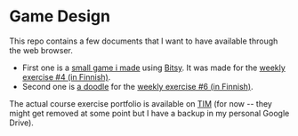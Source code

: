 # Game Design

This repo contains a few documents that I want to have available through the web browser.
* First one is a [small game i made](https://anttiharju.github.io/tiea219-jyu/escapes.html) using [Bitsy](https://github.com/le-doux/bitsy). It was made for the [weekly exercise #4 (in Finnish)](https://tim.jyu.fi/view/kurssit/tie/TIEA219-Pelisuunnittelu/portfoliot-2020/harju-antti/viikkotehtava-4).
* Second one is [a doodle](https://anttiharju.github.io/tiea219-jyu/konsepti.svg) for the [weekly exercise #6 (in Finnish)](https://tim.jyu.fi/view/kurssit/tie/TIEA219-Pelisuunnittelu/portfoliot-2020/harju-antti/viikkotehtava-6).

The actual course exercise portfolio is available on [TIM](https://tim.jyu.fi/view/kurssit/tie/TIEA219-Pelisuunnittelu/portfoliot-2020/harju-antti) (for now -- they might get removed at some point but I have a backup in my personal Google Drive).
